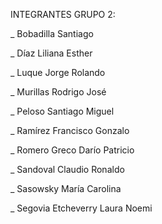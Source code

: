 INTEGRANTES GRUPO 2:

_ Bobadilla Santiago

_ Díaz Liliana Esther

_ Luque Jorge Rolando

_ Murillas Rodrigo José

_ Peloso Santiago Miguel 

_ Ramírez Francisco Gonzalo

_ Romero Greco Darío Patricio

_ Sandoval Claudio Ronaldo

_ Sasowsky María Carolina

_ Segovia Etcheverry Laura Noemi


